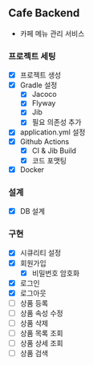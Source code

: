 ## Cafe Backend
- 카페 메뉴 관리 서비스

### 프로젝트 세팅
- [x] 프로젝트 생성
- [x] Gradle 설정
    - [x] Jacoco
    - [x] Flyway
    - [x] Jib
    - [x] 필요 의존성 추가
- [x] application.yml 설정
- [x] Github Actions
    - [x] CI & Jib Build
    - [x] 코드 포맷팅
- [x] Docker

### 설계
- [x] DB 설계

### 구현
- [x] 시큐리티 설정
- [x] 회원가입
    - [x] 비밀번호 암호화
- [x] 로그인
- [x] 로그아웃
- [ ] 상품 등록
- [ ] 상품 속성 수정
- [ ] 상품 삭제
- [ ] 상품 목록 조회
- [ ] 상품 상세 조회
- [ ] 상품 검색
